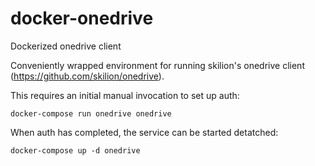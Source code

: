 # docker-onedrive
Dockerized onedrive client

Conveniently wrapped environment for running skilion's onedrive client
(https://github.com/skilion/onedrive).

This requires an initial manual invocation to set up auth:

    docker-compose run onedrive onedrive

When auth has completed, the service can be started detatched:

    docker-compose up -d onedrive

